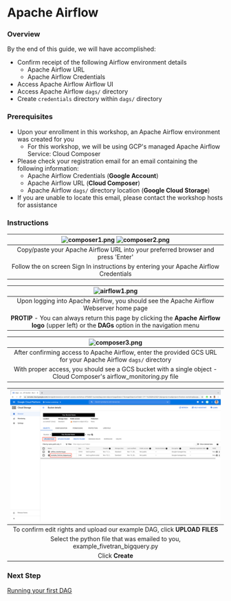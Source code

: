 # Apache Airflow

### Overview
By the end of this guide, we will have accomplished:
* Confirm receipt of the following Airflow environment details
  * Apache Airflow URL
  * Apache Airflow Credentials
* Access Apache Airflow Airflow UI
* Access Apache Airflow `dags/` directory
* Create `credentials` directory within `dags/` directory

### Prerequisites
* Upon your enrollment in this workshop, an Apache Airflow environment was created for you 
  * For this workshop, we will be using GCP's managed Apache Airflow Service: Cloud Composer
* Please check your registration email for an email containing the following information:
  * Apache Airflow Credentials (**Google Account**)
  * Apache Airflow URL (**Cloud Composer**)
  * Apache Airflow `dags/` directory location (**Google Cloud Storage**)
* If you are unable to locate this email, please contact the workshop hosts for assistance

### Instructions
  
| ![composer1.png](../../images/composer1.png) ![composer2.png](../../images/composer2.png) |
|:--:|
| Copy/paste your Apache Airflow URL into your preferred browser and press 'Enter' |
| Follow the on screen Sign In instructions by entering your Apache Airflow Credentials |


| ![airflow1.png](../../images/airflow1.png) |
|:--:|
| Upon logging into Apache Airflow, you should see the Apache Airflow Webserver home page |
| **PROTIP** - You can always return this page by clicking the **Apache Airflow logo** (upper left) or the **DAGs** option in the navigation menu |


| ![composer3.png](../../images/composer3.png) |
|:--:|
| After confirming access to Apache Airflow, enter the provided GCS URL for your Apache Airflow `dags/` directory |
| With proper access, you should see a GCS bucket with a single object - Cloud Composer's airflow_monitoring.py file |


| ![composer4.png](../../images/composer_4.png) |
|:--:|
| To confirm edit rights and upload our example DAG, click **UPLOAD FILES** |
| Select the python file that was emailed to you, example_fivetran_bigquery.py |
| Click **Create** |


### Next Step
[Running your first DAG](https://github.com/databand-ai/DatabandFivetranWorkshop/tree/master/guide/dag#running-your-first-dag)

